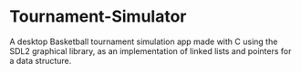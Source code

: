 # Tournament-Simulator
A desktop Basketball tournament simulation app made with C using the SDL2 graphical library, as an implementation of linked lists and pointers for a data structure. 

